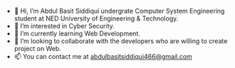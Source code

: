 - 👋 Hi, I’m Abdul Basit Siddiqui undergrate Computer System Engineering student at NED University of Engineering & Technology.
- 👀 I’m interested in Cyber Security.
- 🌱 I’m currently learning Web Development.
- 💞️ I’m looking to collaborate with the developers who are willing to create project on Web.
- 📫 You can contact me at abdulbasitsiddiqui466@gmail.com

<!---
abdul466basit/abdul466basit is a ✨ special ✨ repository because its `README.md` (this file) appears on your GitHub profile.
You can click the Preview link to take a look at your changes.
--->
